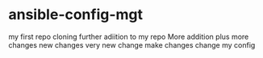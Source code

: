 # ansible-config-mgt
my first repo cloning
further adiition to my repo
More addition plus
more changes
new changes
 very new change
 make changes
change my config